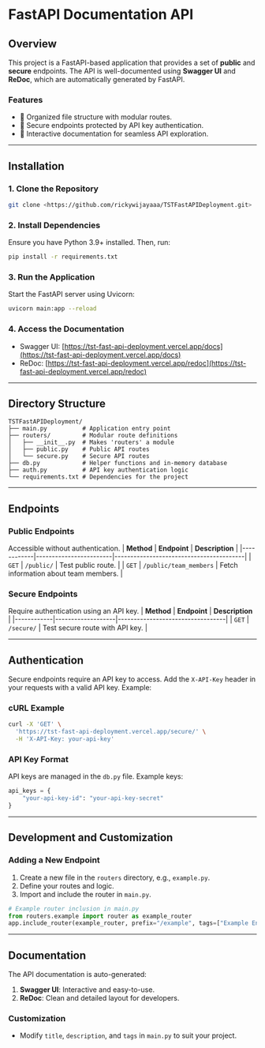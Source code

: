 
# **FastAPI Documentation API**

## **Overview**
This project is a FastAPI-based application that provides a set of **public** and **secure** endpoints. The API is well-documented using **Swagger UI** and **ReDoc**, which are automatically generated by FastAPI. 

### **Features**
- 📂 Organized file structure with modular routes.
- 🔐 Secure endpoints protected by API key authentication.
- 📑 Interactive documentation for seamless API exploration.

---

## **Installation**

### **1. Clone the Repository**
```bash
git clone <https://github.com/rickywijayaaa/TSTFastAPIDeployment.git>

```

### **2. Install Dependencies**
Ensure you have Python 3.9+ installed. Then, run:
```bash
pip install -r requirements.txt
```

### **3. Run the Application**
Start the FastAPI server using Uvicorn:
```bash
uvicorn main:app --reload
```

### **4. Access the Documentation**
- Swagger UI: [https://tst-fast-api-deployment.vercel.app/docs](https://tst-fast-api-deployment.vercel.app/docs)
- ReDoc: [https://tst-fast-api-deployment.vercel.app/redoc](https://tst-fast-api-deployment.vercel.app/redoc)

---

## **Directory Structure**
```plaintext
TSTFastAPIDeployment/
├── main.py          # Application entry point
├── routers/         # Modular route definitions
│   ├── __init__.py  # Makes 'routers' a module
│   ├── public.py    # Public API routes
│   └── secure.py    # Secure API routes
├── db.py            # Helper functions and in-memory database
├── auth.py          # API key authentication logic
└── requirements.txt # Dependencies for the project
```

---

## **Endpoints**

### **Public Endpoints**
Accessible without authentication.
| **Method** | **Endpoint**           | **Description**                         |
|------------|------------------------|-----------------------------------------|
| `GET`      | `/public/`             | Test public route.                      |
| `GET`      | `/public/team_members` | Fetch information about team members.   |

### **Secure Endpoints**
Require authentication using an API key.
| **Method** | **Endpoint**      | **Description**                  |
|------------|-------------------|----------------------------------|
| `GET`      | `/secure/`        | Test secure route with API key.  |

---

## **Authentication**
Secure endpoints require an API key to access. Add the `X-API-Key` header in your requests with a valid API key. Example:

### **cURL Example**
```bash
curl -X 'GET' \
  'https://tst-fast-api-deployment.vercel.app/secure/' \
  -H 'X-API-Key: your-api-key'
```

### **API Key Format**
API keys are managed in the `db.py` file. Example keys:
```python
api_keys = {
    "your-api-key-id": "your-api-key-secret"
}
```

---

## **Development and Customization**

### **Adding a New Endpoint**
1. Create a new file in the `routers` directory, e.g., `example.py`.
2. Define your routes and logic.
3. Import and include the router in `main.py`.

```python
# Example router inclusion in main.py
from routers.example import router as example_router
app.include_router(example_router, prefix="/example", tags=["Example Endpoints"])
```

---

## **Documentation**
The API documentation is auto-generated:
1. **Swagger UI**: Interactive and easy-to-use.
2. **ReDoc**: Clean and detailed layout for developers.

### **Customization**
- Modify `title`, `description`, and `tags` in `main.py` to suit your project.

